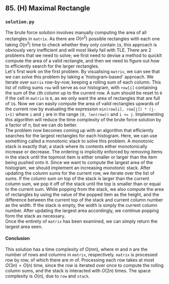 ## 85. (H) Maximal Rectangle

### `solution.py`
The brute force solution involves manually computing the area of all rectangles in `matrix`. As there are $O(n^2)$ possible rectangles with each one taking $O(n^2)$ time to check whether they only contain `1`s, this approach is obviously very inefficient and will most likely fail with TLE. There are 2 problems that we need to solve; we first need to devise a method to quicklt compute the area of a valid rectangle, and then we need to figure out how to efficiently search for the larger rectangles.  
Let's first work on the first problem. By visualising `matrix`, we can see that we can solve this problem by taking a 'histogram-based' approach. We iterate over `matrix` row-by-row, keeping a rolling sum of each column. This list of rolling sums `row` will serve as our histogram, with `row[i]` containing the sum of the `i`th column up to the current row. A sum should be reset to `0` if the cell in `matrix` is `0`, as we only want the area of rectangles that are full of `1`s. Now we can easily compute the area of valid rectangles upwards of the current row by evaluating the expression `min(row[i], row[j]) * (j-i+1)` where `i` and `j` are in the range `[0, len(row))` and `i <= j`. Implementing this algorithm will reduce the time complexity of the brute force solution by a factor of $n$, but we can do better.  
The problem now becomes coming up with an algorithm that efficiently searches for the largest rectangles for each histogram. Here, we can use something called a monotonic stack to solve this problem. A monotonic stack is exactly that; a stack where its contents either monotonically increase or decrease. The ordering is implicitly enforced by removing items in the stack until the topmost item is either smaller or larger than the item being pushed onto it. Since we want to compute the largest area of the histogram, we should implement an increasing monotonic stack. After updating the column sums for the current row, we iterate over the list of sums. If the column sum on top of the stack is larger than the current column sum, we pop it off of the stack until the top is smaller than or equal to the current sum. While popping from the stack, we also compute the area of rectangles by using the value of the popped item as the height, and the difference between the current top of the stack and current column number as the width. If the stack is empty, the width is simply the current column number. After updating the largest area accordingly, we continue popping form the stack as necessary.  
Once the entirety of `matrix` has been examined, we can simply return the largest area seen.  

#### Conclusion
This solution has a time complexity of $O(mn)$, where $m$ and $n$ are the number of rows and columns in `matrix`, respectively. `matrix` is processed row by row, of which there are $m$ of. Processing each row takes at most $O(3n) = O(n)$ time, since the row is iterated over once to compute the rolling column sums, and the stack is interacted with $O(2n)$ times. The space complexity is $O(n)$, due to `row` and `stack`.  
  

